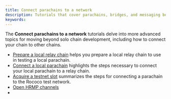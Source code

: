 ```yaml
---
title: Connect parachains to a network
description: Tutorials that cover parachains, bridges, and messaging between them.
keywords:
---
```


The **Connect parachains to a network** tutorials delve into more advanced topics for moving beyond solo chain development, including how to connect your chain to other chains.

- [Prepare a local relay chain](/tutorials/connect-relay-and-parachains/prepare-a-local-relay-chain/) helps you prepare a local relay chain to use in testing a local parachain.
- [Connect a local parachain](/tutorials/connect-relay-and-parachains/connect-a-local-parachain/) highlights the steps necessary to connect your local parachain to a relay chain.
- [Acquire a testnet slot](/tutorials/connect-relay-and-parachains/acquire-a-testnet-slot/) summarizes the steps for connecting a parachain to the Rococo test network.
- [Open HRMP channels]()
- 
<!-- TODO: WIP page on XCM -->
<!-- - [Send cross-consensus messages (XCM)](/tutorials/connect-relay-and-parachains/xcm/) summarizes the steps for sending cross-chain messages through t˙e relay chain network. -->